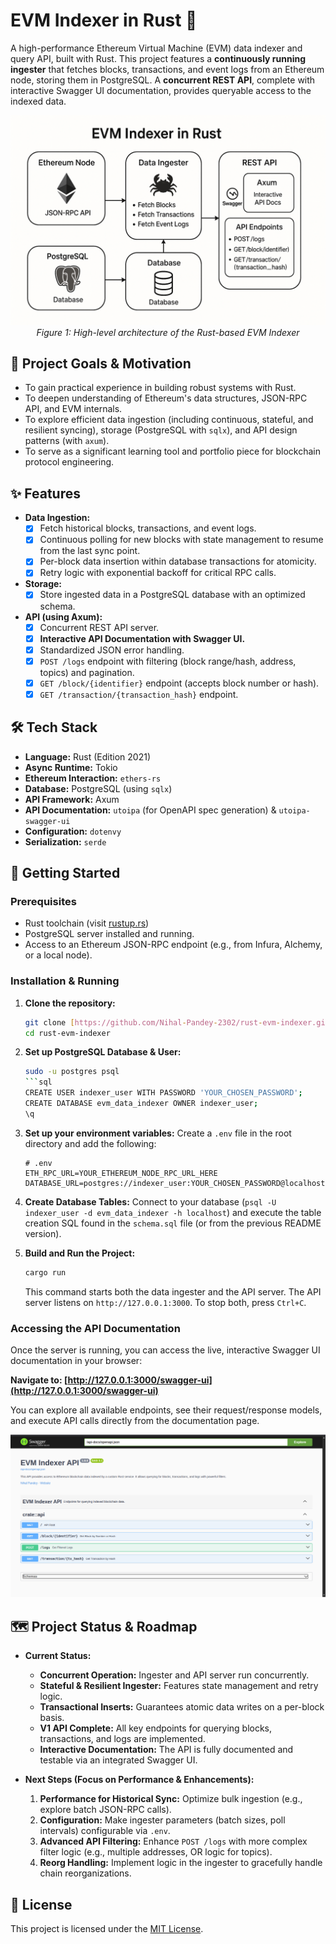 # EVM Indexer in Rust 🦀

A high-performance Ethereum Virtual Machine (EVM) data indexer and query API, built with Rust. This project features a **continuously running ingester** that fetches blocks, transactions, and event logs from an Ethereum node, storing them in PostgreSQL. A **concurrent REST API**, complete with interactive Swagger UI documentation, provides queryable access to the indexed data.
<div align="center">
  <img src="https://github.com/Nihal-Pandey-2302/rust-evm-indexer/blob/main/evm-indexer.png" alt="EVM Indexer Architecture Diagram" width="700"/>
  <br/>
  <em>Figure 1: High-level architecture of the Rust-based EVM Indexer</em>
</div>

## 🌟 Project Goals & Motivation

* To gain practical experience in building robust systems with Rust.
* To deepen understanding of Ethereum's data structures, JSON-RPC API, and EVM internals.
* To explore efficient data ingestion (including continuous, stateful, and resilient syncing), storage (PostgreSQL with `sqlx`), and API design patterns (with `axum`).
* To serve as a significant learning tool and portfolio piece for blockchain protocol engineering.

## ✨ Features

* **Data Ingestion:**
    * [x] Fetch historical blocks, transactions, and event logs.
    * [x] Continuous polling for new blocks with state management to resume from the last sync point.
    * [x] Per-block data insertion within database transactions for atomicity.
    * [x] Retry logic with exponential backoff for critical RPC calls.
* **Storage:**
    * [x] Store ingested data in a PostgreSQL database with an optimized schema.
* **API (using Axum):**
    * [x] Concurrent REST API server.
    * [x] **Interactive API Documentation with Swagger UI.**
    * [x] Standardized JSON error handling.
    * [x] `POST /logs` endpoint with filtering (block range/hash, address, topics) and pagination.
    * [x] `GET /block/{identifier}` endpoint (accepts block number or hash).
    * [x] `GET /transaction/{transaction_hash}` endpoint.

## 🛠️ Tech Stack

* **Language:** Rust (Edition 2021)
* **Async Runtime:** Tokio
* **Ethereum Interaction:** `ethers-rs`
* **Database:** PostgreSQL (using `sqlx`)
* **API Framework:** Axum
* **API Documentation:** `utoipa` (for OpenAPI spec generation) & `utoipa-swagger-ui`
* **Configuration:** `dotenvy`
* **Serialization:** `serde`

## 🚀 Getting Started

### Prerequisites

* Rust toolchain (visit [rustup.rs](https://rustup.rs/))
* PostgreSQL server installed and running.
* Access to an Ethereum JSON-RPC endpoint (e.g., from Infura, Alchemy, or a local node).

### Installation & Running

1.  **Clone the repository:**
    ```bash
    git clone [https://github.com/Nihal-Pandey-2302/rust-evm-indexer.git](https://github.com/Nihal-Pandey-2302/rust-evm-indexer.git)
    cd rust-evm-indexer
    ```

2.  **Set up PostgreSQL Database & User:**
    ```bash
    sudo -u postgres psql
    ```sql
    CREATE USER indexer_user WITH PASSWORD 'YOUR_CHOSEN_PASSWORD';
    CREATE DATABASE evm_data_indexer OWNER indexer_user;
    \q
    ```

3.  **Set up your environment variables:**
    Create a `.env` file in the root directory and add the following:
    ```env
    # .env
    ETH_RPC_URL=YOUR_ETHEREUM_NODE_RPC_URL_HERE
    DATABASE_URL=postgres://indexer_user:YOUR_CHOSEN_PASSWORD@localhost:5432/evm_data_indexer
    ```

4.  **Create Database Tables:**
    Connect to your database (`psql -U indexer_user -d evm_data_indexer -h localhost`) and execute the table creation SQL found in the `schema.sql` file (or from the previous README version).

5.  **Build and Run the Project:**
    ```bash
    cargo run
    ```
    This command starts both the data ingester and the API server. The API server listens on `http://127.0.0.1:3000`. To stop both, press `Ctrl+C`.

### Accessing the API Documentation

Once the server is running, you can access the live, interactive Swagger UI documentation in your browser:

**Navigate to: [http://127.0.0.1:3000/swagger-ui](http://127.0.0.1:3000/swagger-ui)**

You can explore all available endpoints, see their request/response models, and execute API calls directly from the documentation page.

![Swagger UI Preview](https://github.com/Nihal-Pandey-2302/rust-evm-indexer/blob/main/assets/Swagger%20UI.png)

## 🗺️ Project Status & Roadmap

* **Current Status:**
    * **Concurrent Operation:** Ingester and API server run concurrently.
    * **Stateful & Resilient Ingester:** Features state management and retry logic.
    * **Transactional Inserts:** Guarantees atomic data writes on a per-block basis.
    * **V1 API Complete:** All key endpoints for querying blocks, transactions, and logs are implemented.
    * **Interactive Documentation:** The API is fully documented and testable via an integrated Swagger UI.

* **Next Steps (Focus on Performance & Enhancements):**
    1.  **Performance for Historical Sync:** Optimize bulk ingestion (e.g., explore batch JSON-RPC calls).
    2.  **Configuration:** Make ingester parameters (batch sizes, poll intervals) configurable via `.env`.
    3.  **Advanced API Filtering:** Enhance `POST /logs` with more complex filter logic (e.g., multiple addresses, OR logic for topics).
    4.  **Reorg Handling:** Implement logic in the ingester to gracefully handle chain reorganizations.

## 📜 License

This project is licensed under the [MIT License](LICENSE).
